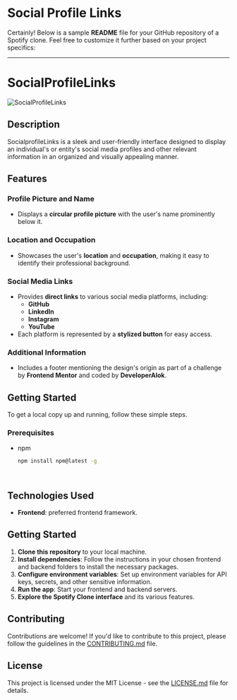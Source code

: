 # Social Profile Links


Certainly! Below is a sample **README** file for your GitHub repository of a Spotify clone. Feel free to customize it further based on your project specifics:

---

# SocialProfileLinks

![SocialProfileLinks](https://i.postimg.cc/3wmgzxSs/Screenshot-2024-04-16-164957.png)

## Description

SocialprofileLinks is a sleek and user-friendly interface designed to display an individual's or entity's social media profiles and other relevant information in an organized and visually appealing manner.

## Features
### Profile Picture and Name
- Displays a **circular profile picture** with the user's name prominently below it.

### Location and Occupation
- Showcases the user's **location** and **occupation**, making it easy to identify their professional background.

### Social Media Links
- Provides **direct links** to various social media platforms, including:
  - **GitHub**
  - **LinkedIn**
  - **Instagram**
  - **YouTube**
- Each platform is represented by a **stylized button** for easy access.

### Additional Information
- Includes a footer mentioning the design's origin as part of a challenge by **Frontend Mentor** and coded by **DeveloperAlok**.

## Getting Started

To get a local copy up and running, follow these simple steps.

### Prerequisites

- npm
  ```sh
  npm install npm@latest -g




## Technologies Used

- **Frontend**: preferred frontend framework.


## Getting Started

1. **Clone this repository** to your local machine.
2. **Install dependencies**: Follow the instructions in your chosen frontend and backend folders to install the necessary packages.
3. **Configure environment variables**: Set up environment variables for API keys, secrets, and other sensitive information.
4. **Run the app**: Start your frontend and backend servers.
5. **Explore the Spotify Clone interface** and its various features.

## Contributing

Contributions are welcome! If you'd like to contribute to this project, please follow the guidelines in the [CONTRIBUTING.md](CONTRIBUTING.md) file.

## License

This project is licensed under the MIT License - see the [LICENSE.md](LICENSE.md) file for details.

